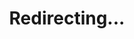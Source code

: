 ---
title: Redirecting...
layout: redirect
sitemap: false
permalink: /results/China
redirect_to: /results/CHN/
---